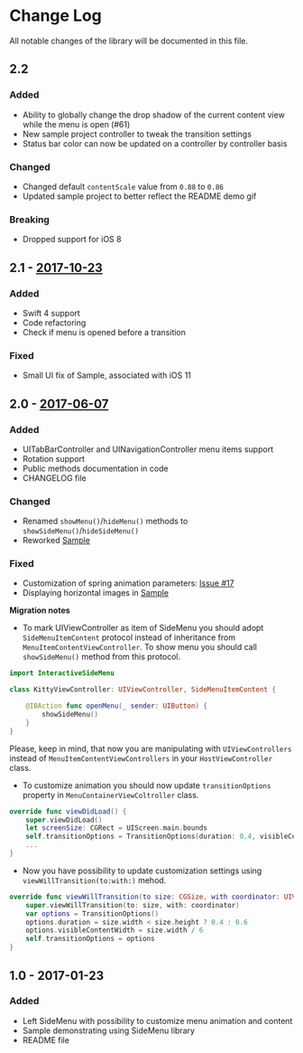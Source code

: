 # Change Log
All notable changes of the library will be documented in this file.

## 2.2
### Added
- Ability to globally change the drop shadow of the current content view while the menu is open (#61)
- New sample project controller to tweak the transition settings
- Status bar color can now be updated on a controller by controller basis

### Changed
- Changed default `contentScale` value from `0.88` to `0.86`
- Updated sample project to better reflect the README demo gif

### Breaking
- Dropped support for iOS 8

## 2.1 - [2017-10-23]
### Added
- Swift 4 support
- Code refactoring
- Check if menu is opened before a transition

### Fixed
- Small UI fix of Sample, associated with iOS 11

## 2.0 - [2017-06-07]
### Added
- UITabBarController and UINavigationController menu items support
- Rotation support
- Public methods documentation in code
- CHANGELOG file

### Changed
- Renamed `showMenu()`/`hideMenu()` methods to `showSideMenu()`/`hideSideMenu()`
- Reworked [Sample](./Sample)

### Fixed
- Customization of spring animation parameters: [Issue #17]
- Displaying horizontal images in [Sample](./Sample)

**Migration notes**

- To mark UIViewController as item of SideMenu you should adopt `SideMenuItemContent` protocol instead of inheritance from `MenuItemContentViewController`.
To show menu you should call `showSideMenu()` method from this protocol.
```swift
import InteractiveSideMenu

class KittyViewController: UIViewController, SideMenuItemContent {

    @IBAction func openMenu(_ sender: UIButton) {
        showSideMenu()
    }
}
```
Please, keep in mind, that now you are manipulating with `UIViewControllers` instead of `MenuItemContentViewControllers` in your `HostViewController` class.

-  To customize animation you should now update ```transitionOptions``` property in ```MenuContainerViewColtroller``` class.
```swift
override func viewDidLoad() {
    super.viewDidLoad()
    let screenSize: CGRect = UIScreen.main.bounds
    self.transitionOptions = TransitionOptions(duration: 0.4, visibleContentWidth: screenSize.width / 6)
    ...
}
```

- Now you have possibility to update customization settings using ```viewWillTransition(to:with:)``` mehod.
```swift
override func viewWillTransition(to size: CGSize, with coordinator: UIViewControllerTransitionCoordinator) {
    super.viewWillTransition(to: size, with: coordinator)
    var options = TransitionOptions()
    options.duration = size.width < size.height ? 0.4 : 0.6
    options.visibleContentWidth = size.width / 6
    self.transitionOptions = options
}
```

## 1.0 - 2017-01-23
### Added
- Left SideMenu with possibility to customize menu animation and content    
- Sample demonstrating using SideMenu library
- README file

[2017-10-23]: https://github.com/handsomecode/InteractiveSideMenu/compare/2.0...2.1
[2017-06-07]: https://github.com/handsomecode/InteractiveSideMenu/compare/1.0...2.0
[Issue #17]: https://github.com/handsomecode/InteractiveSideMenu/issues/17
